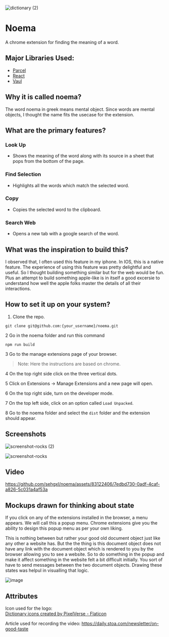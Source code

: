 
![dictionary (2)](https://github.com/sehgxl/noema/assets/83122406/2abce641-aab3-4fbe-9ab9-713943511176)


# Noema 
A chrome extension for finding the meaning of a word.

## Major Libraries Used:
- [Parcel](https://parceljs.org/)
- [React](https://react.dev/)
- [Vaul](https://vaul.emilkowal.ski/)
  
## Why it is called noema?
The word noema in greek means mental object. Since words are mental objects, I thought the name fits the usecase for the extension.

## What are the primary features?

### Look Up
- Shows the meaning of the word along with its source in a sheet that pops from the bottom of the page.

### Find Selection
- Highlights all the words which match the selected word.

### Copy
- Copies the selected word to the clipboard.

### Search Web
- Opens a new tab with a google search of the word.

## What was the inspiration to build this?
I observed that, I often used this feature in my iphone. In IOS, this is a native feature. The experience of using this feature was pretty delightful and useful. So I thought building something similar but for the web would be fun. Plus an attempt to build something apple-like is in itself a good excersie to understand how well the apple folks master the details of all their interactions.

## How to set it up on your system?
1. Clone the repo.
```
git clone git@github.com:{your_username}/noema.git
```
2 Go in the noema folder and run this command 
```
npm run build
```

3 Go to the manage extensions page of your browser.

> Note: Here the instructions are based on chrome. 

4 On the top right side click on the three vertical dots.

5 Click on Extensions -> Manage Extensions and a new page will open.

6 On the top right side, turn on the developer mode.

7 On the top left side, click on an option called `Load Unpacked`.

8 Go to the noema folder and select the `dist` folder and the extension should appear.

## Screenshots
![screenshot-rocks (2)](https://github.com/sehgxl/noema/assets/83122406/2295df08-daa3-459a-b29d-0d29ec7dbd72)

![screenshot-rocks](https://github.com/sehgxl/noema/assets/83122406/ce1fc9fa-175d-4129-83ec-7762f6e65b90)

## Video 

https://github.com/sehgxl/noema/assets/83122406/7edbd730-0adf-4caf-a826-5c031a4af53a

## Mockups drawn for thinking about state
If you click on any of the extensions installed in the browser, a menu appears. We will call this a popup menu. Chrome extensions give you the ability to design this popup menu as per your own liking. 

This is nothing between but rather your good old document object just like any other a website has. But the the thing is this document object does not have any link with the document object which is rendered to you by the browser allowing you to see a website. So to do something in the popup and make it affect something in the website felt a bit difficult initially. You sort of have to send messages between the two document objects. Drawing these states was helpul in visualling that logic.     

![image](https://github.com/sehgxl/noema/assets/83122406/55447484-47c6-4530-96a2-1126a60aad8f)

## Attributes 
Icon used for the logo:  
<a href="https://www.flaticon.com/free-icons/dictionary" title="dictionary icons">Dictionary icons created by PixelVerse - Flaticon</a>

Article used for recording the video: 
https://daily.stoa.com/newsletter/on-good-taste
